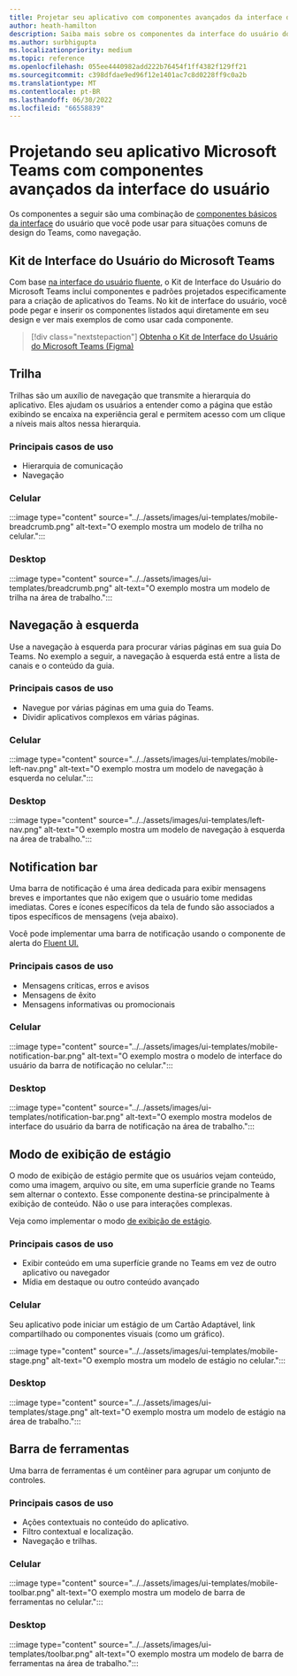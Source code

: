 ```yaml
---
title: Projetar seu aplicativo com componentes avançados da interface do usuário
author: heath-hamilton
description: Saiba mais sobre os componentes da interface do usuário do Teams, como trilhas, barra de notificação, exibição de estágio junto com casos de uso relevantes.
ms.author: surbhigupta
ms.localizationpriority: medium
ms.topic: reference
ms.openlocfilehash: 055ee4440982add222b76454f1ff4382f129ff21
ms.sourcegitcommit: c398dfdae9ed96f12e1401ac7c8d0228ff9c0a2b
ms.translationtype: MT
ms.contentlocale: pt-BR
ms.lasthandoff: 06/30/2022
ms.locfileid: "66558839"
---
```

# <a name="designing-your-microsoft-teams-app-with-advanced-ui-components"></a>Projetando seu aplicativo Microsoft Teams com componentes avançados da interface do usuário

Os componentes a seguir são uma combinação de [componentes básicos da interface](~/concepts/design/design-teams-app-basic-ui-components.md) do usuário que você pode usar para situações comuns de design do Teams, como navegação.

## <a name="microsoft-teams-ui-kit"></a>Kit de Interface do Usuário do Microsoft Teams

Com base <a href="https://fluentsite.z22.web.core.windows.net/" target="_blank">na interface do usuário fluente</a>, o Kit de Interface do Usuário do Microsoft Teams inclui componentes e padrões projetados especificamente para a criação de aplicativos do Teams. No kit de interface do usuário, você pode pegar e inserir os componentes listados aqui diretamente em seu design e ver mais exemplos de como usar cada componente.

> [!div class="nextstepaction"]
> [Obtenha o Kit de Interface do Usuário do Microsoft Teams (Figma)](https://www.figma.com/community/file/916836509871353159)

## <a name="breadcrumb"></a>Trilha

Trilhas são um auxílio de navegação que transmite a hierarquia do aplicativo. Eles ajudam os usuários a entender como a página que estão exibindo se encaixa na experiência geral e permitem acesso com um clique a níveis mais altos nessa hierarquia.

### <a name="top-use-cases"></a>Principais casos de uso

* Hierarquia de comunicação
* Navegação

### <a name="mobile"></a>Celular

:::image type="content" source="../../assets/images/ui-templates/mobile-breadcrumb.png" alt-text="O exemplo mostra um modelo de trilha no celular.":::

### <a name="desktop"></a>Desktop

:::image type="content" source="../../assets/images/ui-templates/breadcrumb.png" alt-text="O exemplo mostra um modelo de trilha na área de trabalho.":::

## <a name="left-nav"></a>Navegação à esquerda

Use a navegação à esquerda para procurar várias páginas em sua guia Do Teams. No exemplo a seguir, a navegação à esquerda está entre a lista de canais e o conteúdo da guia.

### <a name="top-use-cases"></a>Principais casos de uso

* Navegue por várias páginas em uma guia do Teams.
* Dividir aplicativos complexos em várias páginas.

### <a name="mobile"></a>Celular

:::image type="content" source="../../assets/images/ui-templates/mobile-left-nav.png" alt-text="O exemplo mostra um modelo de navegação à esquerda no celular.":::

### <a name="desktop"></a>Desktop

:::image type="content" source="../../assets/images/ui-templates/left-nav.png" alt-text="O exemplo mostra um modelo de navegação à esquerda na área de trabalho.":::

## <a name="notification-bar"></a>Notification bar

Uma barra de notificação é uma área dedicada para exibir mensagens breves e importantes que não exigem que o usuário tome medidas imediatas. Cores e ícones específicos da tela de fundo são associados a tipos específicos de mensagens (veja abaixo).

Você pode implementar uma barra de notificação usando o componente de alerta do [Fluent UI.](https://fluentsite.z22.web.core.windows.net/0.59.0/components/alert/definition)

### <a name="top-use-cases"></a>Principais casos de uso

* Mensagens críticas, erros e avisos
* Mensagens de êxito
* Mensagens informativas ou promocionais

### <a name="mobile"></a>Celular

:::image type="content" source="../../assets/images/ui-templates/mobile-notification-bar.png" alt-text="O exemplo mostra o modelo de interface do usuário da barra de notificação no celular.":::

### <a name="desktop"></a>Desktop

:::image type="content" source="../../assets/images/ui-templates/notification-bar.png" alt-text="O exemplo mostra modelos de interface do usuário da barra de notificação na área de trabalho.":::

## <a name="stage-view"></a>Modo de exibição de estágio

O modo de exibição de estágio permite que os usuários vejam conteúdo, como uma imagem, arquivo ou site, em uma superfície grande no Teams sem alternar o contexto. Esse componente destina-se principalmente à exibição de conteúdo. Não o use para interações complexas.

Veja como implementar o modo [de exibição de estágio](~/tabs/tabs-link-unfurling.md).

### <a name="top-use-cases"></a>Principais casos de uso

* Exibir conteúdo em uma superfície grande no Teams em vez de outro aplicativo ou navegador
* Mídia em destaque ou outro conteúdo avançado

### <a name="mobile"></a>Celular

Seu aplicativo pode iniciar um estágio de um Cartão Adaptável, link compartilhado ou componentes visuais (como um gráfico).

:::image type="content" source="../../assets/images/ui-templates/mobile-stage.png" alt-text="O exemplo mostra um modelo de estágio no celular.":::

### <a name="desktop"></a>Desktop

:::image type="content" source="../../assets/images/ui-templates/stage.png" alt-text="O exemplo mostra um modelo de estágio na área de trabalho.":::

## <a name="toolbar"></a>Barra de ferramentas

Uma barra de ferramentas é um contêiner para agrupar um conjunto de controles.

### <a name="top-use-cases"></a>Principais casos de uso

* Ações contextuais no conteúdo do aplicativo.
* Filtro contextual e localização.
* Navegação e trilhas.

### <a name="mobile"></a>Celular

:::image type="content" source="../../assets/images/ui-templates/mobile-toolbar.png" alt-text="O exemplo mostra um modelo de barra de ferramentas no celular.":::

### <a name="desktop"></a>Desktop

:::image type="content" source="../../assets/images/ui-templates/toolbar.png" alt-text="O exemplo mostra um modelo de barra de ferramentas na área de trabalho.":::

